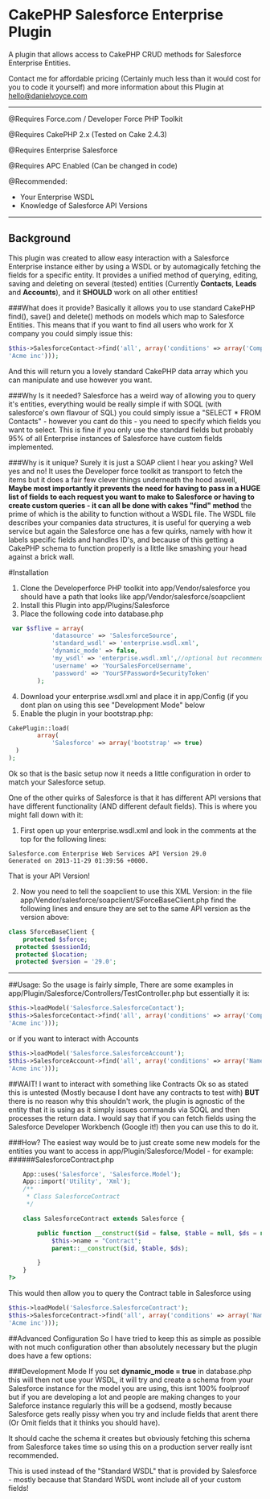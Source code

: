 CakePHP Salesforce Enterprise Plugin
=========================
A plugin that allows access to CakePHP CRUD methods for Salesforce Enterprise
Entities.

Contact me for affordable pricing (Certainly much less than it would cost for
you to code it yourself) and more information about this Plugin at
hello@danielvoyce.com

***
@Requires Force.com / Developer Force PHP Toolkit

@Requires CakePHP 2.x (Tested on Cake 2.4.3)

@Requires Enterprise Salesforce

@Requires APC Enabled (Can be changed in code)

@Recommended:

* Your Enterprise WSDL
* Knowledge of Salesforce API Versions

***

Background
----------

This plugin was created to allow easy interaction with a Salesforce Enterprise
instance either by using a WSDL or by automagically fetching the fields for a
specific entity. It provides a unified method of querying, editing, saving and
deleting on several (tested) entities (Currently **Contacts**, **Leads** and
**Accounts**), and it **SHOULD** work on all other entities!

###What does it provide?
Basically it allows you to use standard CakePHP find(), save() and delete()
methods on models which map to Salesforce Entities. This means that if you
want to find all users who work for X company you could simply issue this:

```php
$this->SalesforceContact->find('all', array('conditions' => array('Company' =>
'Acme inc')));
```

And this will return you a lovely standard CakePHP data array which you can
manipulate and use however you want.

###Why Is it needed?
Salesforce has a weird way of allowing you to query it's entities, everything
would be really simple if with SOQL (with salesforce's own flavour of SQL) you
could simply issue a "SELECT * FROM Contacts" - however you cant do this - you
need to specify which fields you want to select. This is fine if you only use
the standard fields but probably 95% of all Enterprise instances of Salesforce
have custom fields implemented.

###Why is it unique?
Surely it is just a SOAP client I hear you asking? Well yes and no! It uses
the Developer force toolkit as transport to fetch the items but it does a fair
few clever things underneath the hood aswell, **Maybe most importantly it
prevents the need for having to pass in a HUGE list of fields to each request
you want to make to Salesforce or having to create custom queries - it can all
be done with cakes "find" method** the prime of which is the ability to
function without a WSDL file. The WSDL file describes your companies data
structures, it is useful for querying a web service but again the Salesforce
one has a few quirks, namely with how it labels specific fields and handles
ID's, and because of this getting a CakePHP schema to function properly is a
little like smashing your head against a brick wall. 

<!--###Why Am I selling this?
Well the version I used in the project I did was pretty specific to my project
so I have left that one alone but I have created this Plugin to allow it to
help other people out, With all of the research and coding of the Datasource
first time around I think that this probably took me close on 2 weeks to get
right, I have drawn on that Knowledge and created this simpler version and
packaged it up into a Plugin to hopefully help anyone else that needs a "drop
in" Salesforce integration. -->


#Installation

1. Clone the Developerforce PHP toolkit into app/Vendor/salesforce
   you should have a path that looks like app/Vendor/salesforce/soapclient
2. Install this Plugin into app/Plugins/Salesforce
3. Place the following code into database.php

```php
 var $sflive = array(
            'datasource' => 'SalesforceSource',
            'standard_wsdl' => 'enterprise.wsdl.xml',
            'dynamic_mode' => false,
            'my_wsdl' => 'enterprise.wsdl.xml',//optional but recommended
            'username' => 'YourSalesForceUsername',
            'password' => 'YourSFPassword+SecurityToken'
        );
```
4. Download your enterprise.wsdl.xml and place it in app/Config (if you dont plan on using this see "Development Mode" below
5. Enable the plugin in your bootstrap.php:

```php
CakePlugin::load(
        array(
            'Salesforce' => array('bootstrap' => true)
  )
);
```

Ok so that is the basic setup now it needs a little configuration in order to
match your Salesforce setup.

One of the other quirks of Salesforce is that it has different API versions
that have different functionality (AND different default fields). This is
where you might fall down with it:

1. First open up your enterprise.wsdl.xml and look in the comments at the top
   for the following lines:
```
Salesforce.com Enterprise Web Services API Version 29.0
Generated on 2013-11-29 01:39:56 +0000.
```
That is your API Version!

2. Now you need to tell the soapclient to use this XML Version:
in the file app/Vendor/salesforce/soapclient/SForceBaseClient.php find the
following lines and ensure they are set to the same API version as the version
above:

```php
class SforceBaseClient {
    protected $sforce;
  protected $sessionId;
  protected $location;
  protected $version = '29.0';
```

***
##Usage:
So the usage is fairly simple, There are some examples in
app/Plugin/Salesforce/Controllers/TestController.php but essentially it
is:

```php
$this->loadModel('Salesforce.SalesforceContact');
$this->SalesforceContact->find('all', array('conditions' => array('Company' =>
'Acme inc')));
```

or if you want to interact with Accounts

```php
$this->loadModel('Salesforce.SalesforceAccount');
$this->SalesforceAccount->find('all', array('conditions' => array('Name' =>
'Acme inc')));
```

##WAIT! I want to interact with something like Contracts
Ok so as stated this is untested (Mostly because I dont have any contracts to
test with) **BUT** there is no reason why this shouldn't work, the plugin is
agnostic of the entity that it is using as it simply issues commands via SOQL
and then processes the return data. I would say that if you can fetch fields
using the Salesforce Developer Workbench (Google it!) then you can use this to
do it.

###How?
The easiest way would be to just create some new models for the entities you
want to access in app/Plugin/Salesforce/Model - for example:
######SalesforceContract.php
```php
    App::uses('Salesforce', 'Salesforce.Model');
    App::import('Utility', 'Xml');
    /**
     * Class SalesforceContract
     */

    class SalesforceContract extends Salesforce {

        public function __construct($id = false, $table = null, $ds = null) {
            $this->name = "Contract";
            parent::__construct($id, $table, $ds);

        }
    }
?>
```

This would then allow you to query the Contract table in Salesforce using

```php 
$this->loadModel('Salesforce.SalesforceContract');
$this->SalesforceContract->find('all', array('conditions' => array('Name' =>
'Acme inc')));
```


##Advanced Configuration
So I have tried to keep this as simple as possible with not much configuration
other than absolutely necessary but the plugin does have a few options:

###Development Mode
If you set **dynamic_mode = true** in database.php this will then not use your
WSDL, it will try and create a schema from your Salesforce instance for the
model you are using, this isnt 100% foolproof but if you are developing a lot
and people are making changes to your Saleforce instance regularly this will
be a godsend, mostly because Salesforce gets really pissy when you try and
include fields that arent there (Or Omit fields that it thinks you should
have). 

It should cache the schema it creates but obviously fetching this schema from
Salesforce takes time so using this on a production server really isnt
recommended.

This is used instead of the "Standard WSDL" that is provided by Salesforce -
mostly because that Standard WSDL wont include all of your custom fields!


